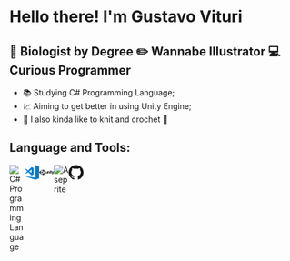# Hello there! I'm Gustavo Vituri

## 🌱 Biologist by Degree ✏️ Wannabe Illustrator 💻 Curious Programmer

- 📚 Studying C# Programming Language;
- 📈 Aiming to get better in using Unity Engine;
- 🧶 I also kinda like to knit and crochet 😬

## Language and Tools:

<img align="left" alt="C# Programming Language" width="26px" src="https://upload.wikimedia.org/wikipedia/commons/0/0d/C_Sharp_wordmark.svg" />

<img align="left" alt="Visual Studio Code" width="26px" src="https://raw.githubusercontent.com/github/explore/80688e429a7d4ef2fca1e82350fe8e3517d3494d/topics/visual-studio-code/visual-studio-code.png" />

<img align="left" alt="Unity Engine" width="26px" src="https://raw.githubusercontent.com/github/explore/80688e429a7d4ef2fca1e82350fe8e3517d3494d/topics/unity/unity.png" />

<img align="left" alt="Aseprite" width="26px" src="https://p1.hiclipart.com/preview/271/476/980/numix-circle-for-windows-aseprite-icon-png-icon-thumbnail.jpg" />

<img align="left" alt="GitHub" width="26px" src="https://raw.githubusercontent.com/github/explore/78df643247d429f6cc873026c0622819ad797942/topics/github/github.png" />


<!--
**gvituri/gvituri** is a ✨ _special_ ✨ repository because its `README.md` (this file) appears on your GitHub profile.
-->
